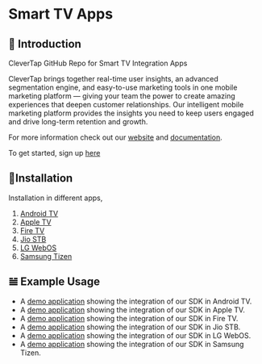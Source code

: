 # Smart TV Apps

## 👋 Introduction

CleverTap GitHub Repo for Smart TV Integration Apps

CleverTap brings together real-time user insights, an advanced segmentation engine, and easy-to-use marketing tools in one mobile marketing platform — giving your team the power to create amazing experiences that deepen customer relationships. Our intelligent mobile marketing platform provides the insights you need to keep users engaged and drive long-term retention and growth.

For more information check out our  [website](https://clevertap.com/ "CleverTap")  and  [documentation](https://developer.clevertap.com/docs/ "CleverTap Technical Documentation").

To get started, sign up [here](https://clevertap.com/live-product-demo/)

## 🚀Installation

Installation in different apps,
1. [Android TV](/Android_TV/README.MD)
2. [Apple TV](/Apple_TV/README.md)
3. [Fire TV](/Fire_TV/README.MD)
4. [Jio STB](https://wizrocket.atlassian.net/wiki/spaces/EN/pages/3939467267/Jio+TV+STB+Integrating+CleverTap+SDK+And+Sending+user+profiles+and+events)
5. [LG WebOS](/LG_WebOS/README.md)
6. [Samsung Tizen](/Samsung_Tizen/README.md)

## 𝌡 Example Usage
* A [demo application](/Android_TV) showing the integration of our SDK in Android TV.
* A [demo application](/Apple_TV) showing the integration of our SDK in Apple TV.
* A [demo application](/Fire_TV) showing the integration of our SDK in Fire TV.
* A [demo application](/Jio_STB) showing the integration of our SDK in Jio STB.
* A [demo application](/LG_WebOS) showing the integration of our SDK in LG WebOS.
* A [demo application](/Samsung_Tizen) showing the integration of our SDK in Samsung Tizen.
